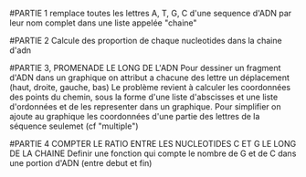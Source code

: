 #PARTIE 1
remplace toutes les lettres A, T,  G, C d'une sequence d'ADN par leur nom complet dans une liste appelée "chaine"

#PARTIE 2
Calcule des proportion de chaque nucleotides dans la chaine d'adn

#PARTIE 3, PROMENADE LE LONG DE L'ADN
Pour dessiner un fragment d'ADN dans un graphique on attribut a chacune des lettre un déplacement (haut, droite, gauche, bas)
Le problème revient à calculer les coordonnées des points du chemin, sous la forme d'une liste d'abscisses 
et une liste d'ordonnées et de les representer dans un graphique.
Pour simplifier on ajoute au graphique les coordonnées d'une partie des lettres de la séquence seulemet (cf "multiple")

#PARTIE 4 COMPTER LE RATIO ENTRE LES NUCLEOTIDES C ET G LE LONG DE LA CHAINE
Definir une fonction qui compte le nombre de G et de C dans une portion d'ADN (entre debut et fin)